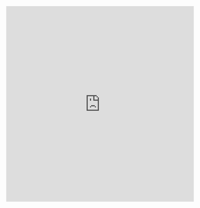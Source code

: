 <iframe
    id="igraph"
    scrolling="no"
    style="border:none;"
    seamless="seamless"
    src="https://csantana1121.github.io/PetFinder/webpage.html"
    height="525"
    width="100%">
 </iframe>

